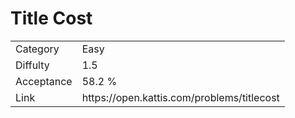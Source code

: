 # Title Cost

<table>
    <tr>
        <td>Category</td>
        <td>Easy</td>
    </tr>
    <tr>
        <td>Diffulty</td>
        <td>1.5</td>
    </tr>
    <tr>
        <td>Acceptance</td>
        <td>58.2 %</td>
    </tr>
    <tr>
        <td>Link</td>
        <td>https://open.kattis.com/problems/titlecost</td>
    </tr>
</table>